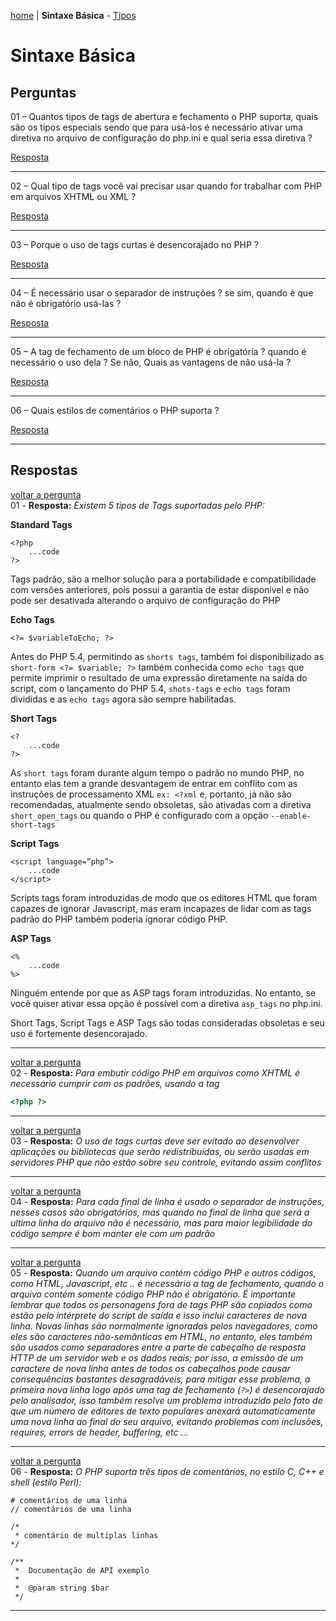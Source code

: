 [home](https://github.com/luk4z7/questionnairePHP/blob/master/pt_br/referencia-linguagem/home.md) | **Sintaxe Básica** - [Tipos](https://github.com/luk4z7/questionnairePHP/blob/master/pt_br/referencia-linguagem/tipos.md)


Sintaxe Básica
==============

Perguntas
---------

<a name="back01">01</a> – Quantos tipos de tags de abertura e fechamento o PHP suporta, quais são os tipos especiais sendo
que para usá-los é necessário ativar uma diretiva no arquivo de configuração do php.ini e qual seria essa diretiva ?

<a href="#01">Resposta</a>
***


<a name="back02">02</a> – Qual tipo de tags você vai precisar usar quando for trabalhar com PHP em arquivos XHTML ou XML ?

<a href="#02">Resposta</a>
***


<a name="back03">03</a> – Porque o uso de tags curtas é desencorajado no PHP ?

<a href="#03">Resposta</a>
***


<a name="back04">04</a> – É necessário usar o separador de instruções ? se sim, quando é que não é obrigatório usá-las ?

<a href="#04">Resposta</a>
***


<a name="back05">05</a> – A tag de fechamento de um bloco de PHP é obrigatória ? quando é necessário o uso dela ? Se não, Quais
as vantagens de não usá-la ?

<a href="#05">Resposta</a>
***


<a name="back06">06</a> – Quais estilos de comentários o PHP suporta ?

<a href="#06">Resposta</a>
***



Respostas
---------

<a href="#back01">voltar a pergunta</a><br/>
<a name="01">01</a> - **Resposta:** _Existem 5 tipos de Tags suportadas pelo PHP:_


__Standard Tags__

    <?php
        ...code
    ?>

Tags padrão, são a melhor solução para a portabilidade e compatibilidade com versões anteriores, pois possui a garantia
de estar disponível e não pode ser desativada alterando o arquivo de configuração do PHP


__Echo Tags__

    <?= $variableToEcho; ?>

Antes do PHP 5.4, permitindo as `shorts tags`, também foi disponibilizado as `short-form <?= $variable; ?>`
também conhecida como `echo tags` que permite imprimir o resultado de uma expressão diretamente na saída do
script, com o lançamento do PHP 5.4, `shots-tags` e `echo tags` foram divididas e as `echo tags` agora são
sempre habilitadas.


__Short Tags__

    <?
        ...code
    ?>

As `short tags` foram durante algum tempo o padrão no mundo PHP, no entanto elas tem a grande desvantagem de entrar
em conflito com as instruções de processamento XML `ex: <?xml` e, portanto, já não são recomendadas, atualmente sendo
obsoletas, são ativadas com a diretiva `short_open_tags` ou quando o PHP é configurado com a opção `--enable-short-tags`


__Script Tags__

    <script language=”php”>
        ...code
    </script>

Scripts tags foram introduzidas de modo que os editores HTML que foram capazes de ignorar Javascript, mas eram incapazes
de lidar com as tags padrão do PHP também poderia ignorar código PHP.


__ASP Tags__

    <%
        ...code
    %>

Ninguém entende por que as ASP tags foram introduzidas. No entanto, se você quiser ativar essa opção é possível com a
diretiva `asp_tags` no php.ini.

Short Tags, Script Tags e ASP Tags são todas consideradas obsoletas e seu uso é fortemente desencorajado.

***


<a href="#back02">voltar a pergunta</a><br/>
<a name="02">02</a> - **Resposta:** _Para embutir código PHP em arquivos como XHTML é necessário cumprir com os padrões, usando a tag_

```php
<?php ?>
```
***


<a href="#back03">voltar a pergunta</a><br/>
<a name="03">03</a> - **Resposta:** _O uso de tags curtas deve ser evitado ao desenvolver aplicações ou bibliotecas que serão 
redistribuidas, ou serão usadas em servidores PHP que não estão sobre seu controle, evitando assim conflitos_

***


<a href="#back04">voltar a pergunta</a><br/>
<a name="04">04</a> - **Resposta:** _Para cada final de linha é usado o separador de instruções, nesses casos são obrigatórios, 
mas quando no final de linha que será a ultima linha do arquivo não é necessário, mas para maior legibilidade do código sempre é 
bom manter ele com um padrão_

***


<a href="#back05">voltar a pergunta</a><br/>
<a name="05">05</a> - **Resposta:** _Quando um arquivo contém código PHP e outros códigos, como HTML, Javascript, etc .. 
é necessário a tag de fechamento, quando o arquivo contém somente código PHP não é obrigatório.
É importante lembrar que todos os personagens fora de tags PHP são copiados como estão pelo intérprete do script de saída e
isso inclui caracteres de nova linha.
Novas linhas são normalmente ignoradas pelos navegadores, como eles são caracteres não-semânticas em HTML, no entanto, eles
também são usados como separadores entre a parte de cabeçalho de resposta HTTP de um servidor web e os dados reais;
por isso, a emissão de um caractere de nova linha antes de todos os cabeçalhos pode causar consequências bastantes
desagradáveis, para mitigar esse problema, a primeira nova linha logo após uma tag de fechamento (`?>`) é desencorajado
pelo analisador, isso também resolve um problema introduzido pelo fato de que um número de editores de texto populares
anexará automaticamente uma nova linha ao final do seu arquivo,
evitando problemas com inclusões, requires, errors de header, buffering, etc ..._

***


<a href="#back06">voltar a pergunta</a><br/>
<a name="06">06</a> - **Resposta:** _O PHP suporta três tipos de comentários, no estilo C, C++ e shell (estilo Perl):_

    # comentários de uma linha
    // comentários de uma linha

    /*
     * comentário de multiplas linhas
    */

    /**
     *  Documentação de API exemplo
     *
     *  @param string $bar
     */

***
